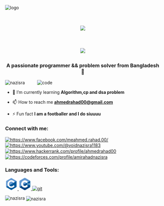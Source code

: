 ![logo](https://github.com/Nazisra/Nazisra/blob/main/git%20giff.gif)
</h1>
</h1>
<h1 align="center">
    <img src="https://readme-typing-svg.herokuapp.com/?font=Righteous&size=100&center=true&vCenter=true&width=100&height=100&duration=5&lines=Hi;" />
<h1 align="center">
    <img src="https://readme-typing-svg.herokuapp.com/?font=Righteous&size=35&center=true&vCenter=true&width=500&height=70&duration=4000&lines=It's+Nazmul+Rahad;" />
  



<h3 align="center">A passionate programmer && problem solver from Bangladesh 🔗</h3>
<img align="right" alt="code"width="400"src="https://gifdb.com/images/thumbnail/animated-man-computer-coding-nae6mec378lsg1i3.webp"

<p align="left"> <img src="https://komarev.com/ghpvc/?username=nazisra&label=Profile%20views&color=0e75b6&style=flat" alt="nazisra" /> </p>

- 🌱 I’m currently learning **Algorithm,cp and dsa problem**

- 📫 How to reach me **ahmedrahad00@gmail.com**

- ⚡ Fun fact **I am a footballer and I do siuuuu**

<h3 align="left">Connect with me:</h3>
<p align="left">
<a href="https://fb.com/https://www.facebook.com/meahmed.rahad.00/" target="blank"><img align="center" src="https://raw.githubusercontent.com/rahuldkjain/github-profile-readme-generator/master/src/images/icons/Social/facebook.svg" alt="https://www.facebook.com/meahmed.rahad.00/" height="30" width="40" /></a>
<a href="https://www.youtube.com/c/https://www.youtube.com/@voidnazisra1183" target="blank"><img align="center" src="https://raw.githubusercontent.com/rahuldkjain/github-profile-readme-generator/master/src/images/icons/Social/youtube.svg" alt="https://www.youtube.com/@voidnazisra1183" height="30" width="40" /></a>
<a href="https://www.hackerrank.com/https://www.hackerrank.com/profile/ahmedrahad00" target="blank"><img align="center" src="https://raw.githubusercontent.com/rahuldkjain/github-profile-readme-generator/master/src/images/icons/Social/hackerrank.svg" alt="https://www.hackerrank.com/profile/ahmedrahad00" height="30" width="40" /></a>
<a href="https://codeforces.com/profile/https://codeforces.com/profile/amirahadnazisra" target="blank"><img align="center" src="https://raw.githubusercontent.com/rahuldkjain/github-profile-readme-generator/master/src/images/icons/Social/codeforces.svg" alt="https://codeforces.com/profile/amirahadnazisra" height="30" width="40" /></a>
</p>

<h3 align="left">Languages and Tools:</h3>
<p align="left"> <a href="https://www.cprogramming.com/" target="_blank" rel="noreferrer"> <img src="https://raw.githubusercontent.com/devicons/devicon/master/icons/c/c-original.svg" alt="c" width="40" height="40"/> </a> <a href="https://www.w3schools.com/cpp/" target="_blank" rel="noreferrer"> <img src="https://raw.githubusercontent.com/devicons/devicon/master/icons/cplusplus/cplusplus-original.svg" alt="cplusplus" width="40" height="40"/> </a> <a href="https://git-scm.com/" target="_blank" rel="noreferrer"> <img src="https://www.vectorlogo.zone/logos/git-scm/git-scm-icon.svg" alt="git" width="40" height="40"/> </a> </p>

<p><img align="left" src="https://github-readme-stats.vercel.app/api/top-langs?username=nazisra&show_icons=true&locale=en&layout=compact" alt="nazisra" /></p>

<p>&nbsp;<img align="center" src="https://github-readme-stats.vercel.app/api?username=nazisra&show_icons=true&locale=en" alt="nazisra" /></p>
